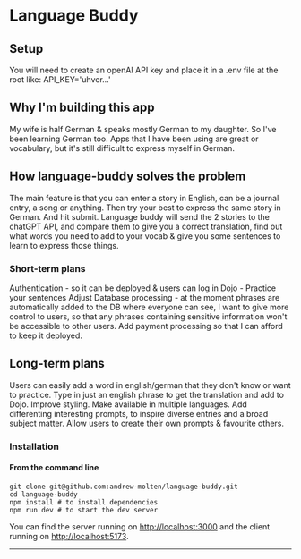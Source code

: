 # Language Buddy

## Setup

You will need to create an openAI API key and place it in a .env file at the root like: API_KEY='uhver...'

## Why I'm building this app
My wife is half German & speaks mostly German to my daughter. So I've been learning German too. Apps that I have been using are great or vocabulary, but it's still difficult to express myself in German.

## How language-buddy solves the problem
The main feature is that you can enter a story in English, can be a journal entry, a song or anything. Then try your best to express the same story in German. And hit submit. Language buddy will send the 2 stories to the chatGPT API, and compare them to give you a correct translation, find out what words you need to add to your vocab & give you some sentences to learn to express those things.

### Short-term plans
Authentication - so it can be deployed & users can log in
Dojo - Practice your sentences
Adjust Database processing - at the moment phrases are automatically added to the DB where everyone can see, I want to give more control to users, so that any phrases containing sensitive information won't be accessible to other users.
Add payment processing so that I can afford to keep it deployed.

## Long-term plans
Users can easily add a word in english/german that they don't know or want to practice.
Type in just an english phrase to get the translation and add to Dojo.
Improve styling.
Make available in multiple languages.
Add differenting interesting prompts, to inspire diverse entries and a broad subject matter.
Allow users to create their own prompts & favourite others.

### Installation

#### **From the command line**

```
git clone git@github.com:andrew-molten/language-buddy.git
cd language-buddy
npm install # to install dependencies
npm run dev # to start the dev server
```

You can find the server running on [http://localhost:3000](http://localhost:3000) and the client running on [http://localhost:5173](http://localhost:5173).

---
